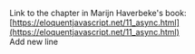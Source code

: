 Link to the chapter in Marijn Haverbeke's book: [https://eloquentjavascript.net/11_async.html](https://eloquentjavascript.net/11_async.html)  
Add new line